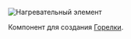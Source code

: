 ![Нагревательный элемент](item:betterwithmods:material@27)

Компонент для создания [Горелки](../blocks/hibachi.md).
